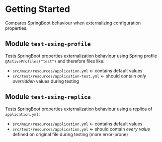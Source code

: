 # Getting Started

Compares SpringBoot behaviour when externalizing configuration properties.

## Module `test-using-profile`

Tests SpringBoot properties externalization behaviour using Spring profile `@ActiveProfiles("test")` and therefore files like:

- `src/main/resources/application.yml` <- contains default values
- `src/test/resources/application-test.yml` <- should contain *only overridden* values during testing

## Module `test-using-replica`

Tests SpringBoot properties externalization behaviour using a replica of `application.yml`:

- `src/main/resources/application.yml` <- contains default values
- `src/test/resources/application.yml` <- should contain *every value* defined on original file during testing (more error-prone)
